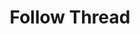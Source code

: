 ---
title: Follow Thread
excerpt: |-
  Follow a thread.

  Required scopes:
  + **post**
api:
  file: forum.json
  operationId: Threads.Follow
hidden: false
---